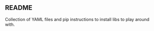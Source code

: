 README
-------

Collection of YAML files and pip instructions to install libs to play around 
with.
